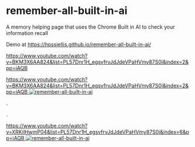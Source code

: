 # remember-all-built-in-ai
A memory helping page that uses the Chrome Built in AI to check your information recall


Demo at   https://hpssjellis.github.io/remember-all-built-in-ai/


https://www.youtube.com/watch?v=BKM3X6AA824&list=PL57Dnr1H_egsvfrvJdJdeVPaHVmy87S0i&index=2&pp=iAQB


[https://www.youtube.com/watch?v=BKM3X6AA824&list=PL57Dnr1H_egsvfrvJdJdeVPaHVmy87S0i&index=2&pp=iAQB
![remember-all-built-in-ai](https://img.youtube.com/BKM3X6AA824/0.jpg)](https://www.youtube.com/watch?v=BKM3X6AA824&list=PL57Dnr1H_egsvfrvJdJdeVPaHVmy87S0i&index=2&pp=iAQB)


.  

.  




[https://www.youtube.com/watch?v=XRKiIHwmP04&list=PL57Dnr1H_egsvfrvJdJdeVPaHVmy87S0i&index=6&pp=iAQB
![remember-all-built-in-ai](https://img.youtube.com/vi/XRKiIHwmP04/0.jpg)](https://www.youtube.com/watch?v=XRKiIHwmP04&list=PL57Dnr1H_egsvfrvJdJdeVPaHVmy87S0i&index=6&pp=iAQB)

